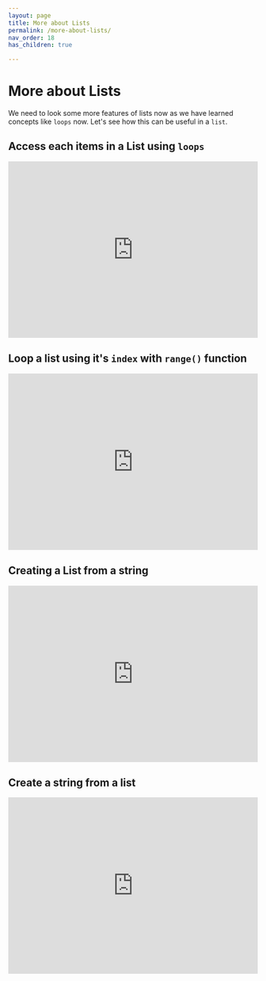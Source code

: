 ```yaml
---
layout: page
title: More about Lists
permalink: /more-about-lists/
nav_order: 18
has_children: true

---
```

# More about Lists 
We need to look some more features of lists now as we have learned concepts like `loops` now. Let's see how this can be useful in a `list`.

## Access each items in a List using `loops`

<div class="code-example">
<iframe src="https://trinket.io/embed/python3/cf601bafc8" width="100%" height="356" frameborder="0" marginwidth="0" marginheight="0" allowfullscreen></iframe>
</div>

## Loop a list using it's `index` with `range()` function

<div class="code-example">
<iframe src="https://trinket.io/embed/python3/495dbf2863" width="100%" height="356" frameborder="0" marginwidth="0" marginheight="0" allowfullscreen></iframe>
</div>

## Creating a List from a string

<div class="code-example">
<iframe src="https://trinket.io/embed/python3/8ea58e2966" width="100%" height="356" frameborder="0" marginwidth="0" marginheight="0" allowfullscreen></iframe>
</div>

## Create a string from a list

<div class="code-example">
<iframe src="https://trinket.io/embed/python3/e4add302b3" width="100%" height="356" frameborder="0" marginwidth="0" marginheight="0" allowfullscreen></iframe>
</div>